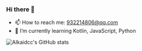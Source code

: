 ### Hi there 👋
- 📫 How to reach me: 932214806@qq.com
- 🌱 I’m currently learning Kotlin, JavaScript, Python

![Alkaidcc's GitHub stats](https://github-readme-stats-nzdvtmb44-alkaidcc.vercel.app?username=alkaidcc&show_icons=true&theme=radical&count_private=true)
<!--
**Alkaidcc/Alkaidcc** is a ✨ _special_ ✨ repository because its `README.md` (this file) appears on your GitHub profile.

Here are some ideas to get you started:

- 🔭 I’m currently working on ...
- 🌱 I’m currently learning ...
- 👯 I’m looking to collaborate on ...
- 🤔 I’m looking for help with ...
- 💬 Ask me about ...
- 📫 How to reach me: ...
- 😄 Pronouns: ...
- ⚡ Fun fact: ...
-->
